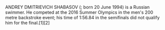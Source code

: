 ANDREY DMITRIEVICH SHABASOV (; born 20 June 1994) is a Russian swimmer. He competed at the 2016 Summer Olympics in the men's 200 metre backstroke event; his time of 1:56.84 in the semifinals did not qualify him for the final.[1][2]
